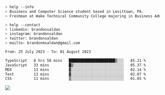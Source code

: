 ````bash
> help --info
> Business and Computer Science student based in Levittown, PA.
> Freshman at Wake Technical Community College majoring in Business Administration.
````

````bash
> help --contact
> linkedin: brandonsaldan
> instagram: brandonsaldan
> twitter: brandonsaldan
> mailto: brandonmsaldan@gmail.com
````

<!--START_SECTION:waka-->

```txt
From: 25 July 2023 - To: 01 August 2023

TypeScript   8 hrs 58 mins   █████████████████████▒░░░   85.21 %
JavaScript   33 mins         █▒░░░░░░░░░░░░░░░░░░░░░░░   05.37 %
MDX          13 mins         ▓░░░░░░░░░░░░░░░░░░░░░░░░   02.14 %
Text         13 mins         ▓░░░░░░░░░░░░░░░░░░░░░░░░   02.07 %
CSS          11 mins         ▒░░░░░░░░░░░░░░░░░░░░░░░░   01.85 %
```

<!--END_SECTION:waka-->

![](https://komarev.com/ghpvc/?username=brandonsaldan&color=6A8AFF)
